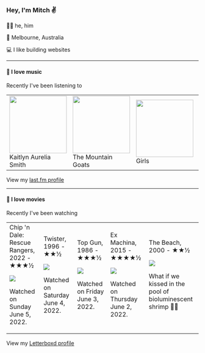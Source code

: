 <article><h3>Hey, I&#x27;m Mitch ✌️</h3><section><p>🙆‍♂️ he, him</p><p>📍 Melbourne, Australia</p><p>💻 I like building websites</p></section><hr/><section><h4>💽 I love music</h4><p>Recently I&#x27;ve been listening to</p><table><tbody><td><img src="https://lastfm.freetls.fastly.net/i/u/174s/a05726091663e1457cdba9ec4b6d07cc.png" height="150px" alt="" role="presentation"/><br/>Kaitlyn Aurelia Smith</td><td><img src="https://lastfm.freetls.fastly.net/i/u/174s/153955c4d6e20fd1ed6b45738676be42.png" height="150px" alt="" role="presentation"/><br/>The Mountain Goats</td><td><img src="https://lastfm.freetls.fastly.net/i/u/174s/8489b52f6862ba8ceb48ffb0ac8459e3.png" height="150px" alt="" role="presentation"/><br/>Girls</td><td><img src="https://lastfm.freetls.fastly.net/i/u/174s/a6cc85675493859cd3767066f299d95c.png" height="150px" alt="" role="presentation"/><br/>Roger Eno</td><td><img src="https://lastfm.freetls.fastly.net/i/u/174s/c6629582f276e80e1255fccfdafc734e.png" height="150px" alt="" role="presentation"/><br/>Pinegrove</td></tbody></table><span>View my <a href="https://www.last.fm/user/mylsb">last.fm profile</a></span></section><hr/><section><h4>📼 I love movies</h4><p>Recently I&#x27;ve been watching</p><table><tbody><td>Chip &#x27;n Dale: Rescue Rangers, 2022 - ★★★½<br/><span> <p><img src="https://a.ltrbxd.com/resized/film-poster/3/5/4/5/4/1/354541-chip-n-dale-rescue-rangers-0-500-0-750-crop.jpg?k=b84d0896b8"/></p> <p>Watched on Sunday June 5, 2022.</p> </span></td><td>Twister, 1996 - ★★½<br/><span> <p><img src="https://a.ltrbxd.com/resized/film-poster/5/1/4/6/0/51460-twister-0-500-0-750-crop.jpg?k=b8a3f9d814"/></p> <p>Watched on Saturday June 4, 2022.</p> </span></td><td>Top Gun, 1986 - ★★★½<br/><span> <p><img src="https://a.ltrbxd.com/resized/sm/upload/e9/dh/nn/5w/fKSZl8ONN7DQh5ujgdObRIFmhiZ-0-500-0-750-crop.jpg?k=84989a431c"/></p> <p>Watched on Friday June 3, 2022.</p> </span></td><td>Ex Machina, 2015 - ★★★★½<br/><span> <p><img src="https://a.ltrbxd.com/resized/film-poster/1/8/7/9/8/6/187986-ex-machina-0-500-0-750-crop.jpg?k=a4bbb28370"/></p> <p>Watched on Thursday June 2, 2022.</p> </span></td><td>The Beach, 2000 - ★★½<br/><span> <p><img src="https://a.ltrbxd.com/resized/sm/upload/6z/mc/fc/co/2FBMTpxVgsAQOFQRMDUkGRsfREC-0-500-0-750-crop.jpg?k=078fdbb984"/></p> <p>What if we kissed in the pool of bioluminescent shrimp 🫣😳</p> </span></td></tbody></table><span>View my <a href="https://letterboxd.com/myslab/">Letterboxd profile</a></span></section></article>
